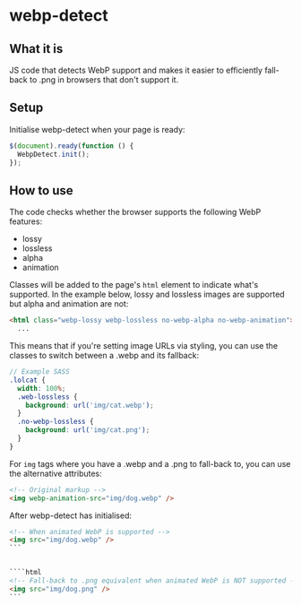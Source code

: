 webp-detect
===========

What it is
----------

JS code that detects WebP support and makes it easier to efficiently fall-back to .png in browsers that don't support it.

Setup
-----

Initialise webp-detect when your page is ready:
```javascript
$(document).ready(function () {
  WebpDetect.init();
});
```

How to use
----------

The code checks whether the browser supports the following WebP features:
* lossy
* lossless
* alpha
* animation

Classes will be added to the page's `html` element to indicate what's supported. In the example below, lossy and lossless images are supported but alpha and animation are not:

```html
<html class="webp-lossy webp-lossless no-webp-alpha no-webp-animation">
  ...
```

This means that if you're setting image URLs via styling, you can use the classes to switch between a .webp and its fallback:

```scss
// Example SASS
.lolcat {
  width: 100%;
  .web-lossless {
    background: url('img/cat.webp');
  }
  .no-webp-lossless {
    background: url('img/cat.png');
  }
}
```

For `img` tags where you have a .webp and a .png to fall-back to, you can use the alternative attributes:
```html
<!-- Original markup -->
<img webp-animation-src="img/dog.webp" />
````

After webp-detect has initialised:

````html
<!-- When animated WebP is supported -->
<img src="img/dog.webp" />
```


````html
<!-- Fall-back to .png equivalent when animated WebP is NOT supported -->
<img src="img/dog.png" />
```
